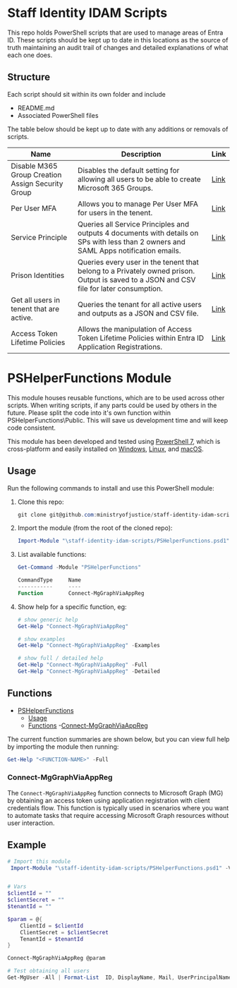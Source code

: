 # Staff Identity IDAM Scripts

This repo holds PowerShell scripts that are used to manage areas of Entra ID. These scripts should be kept up to date in this locations as the source of truth maintaining an audit trail of changes and detailed explanations of what each one does.

## Structure

Each script should sit within its own folder and include

- README.md
- Associated PowerShell files

The table below should be kept up to date with any additions or removals of scripts.


| Name | Description | Link |
|------|-------------|------|
| Disable M365 Group Creation Assign Security Group | Disables the default setting for allowing all users to be able to create Microsoft 365 Groups. | [Link](./DisableM365GroupCreationAssignSecurityGroup/DisableM365GroupCreationAssignSecurityGroup.ps1) |
| Per User MFA | Allows you to manage Per User MFA for users in the tenent. | [Link](./PerUserMfa) |
| Service Principle | Queries all Service Principles and outputs 4 documents with details on SPs with less than 2 owners and SAML Apps notification emails. | [Link](./SP) |
| Prison Identities | Queries every user in the tenent that belong to a Privately owned prison. Output is saved to a JSON and CSV file for later consumption. | [Link](./PrisonIdentities) |
| Get all users in tenent that are active. | Queries the tenant for all active users and outputs as a JSON and CSV file. | [Link](./AllEnabledUsers.ps1) |
| Access Token Lifetime Policies | Allows the manipulation of Access Token Lifetime Policies within Entra ID Application Registrations. | [Link](./AccessTokenLifetimePolicy) |

# PSHelperFunctions Module

This module houses reusable functions, which are to be used across other scripts. When writing scripts, if any parts could be used by others in the future. Please split the code into it's own function within PSHelperFunctions\Public. This will save us development time and will keep code consistent.

This module has been developed and tested using [PowerShell 7](https://docs.microsoft.com/en-us/powershell/scripting/install/installing-powershell),
which is cross-platform and easily installed on
[Windows](https://docs.microsoft.com/en-us/powershell/scripting/install/installing-powershell-core-on-windows),
[Linux](https://docs.microsoft.com/en-us/powershell/scripting/install/installing-powershell-core-on-linux), and
[macOS](https://docs.microsoft.com/en-us/powershell/scripting/install/installing-powershell-core-on-macos).


## Usage

Run the following commands to install and use this PowerShell module:

1. Clone this repo:

    ```powershell
    git clone git@github.com:ministryofjustice/staff-identity-idam-scripts.git
    ```

2. Import the module (from the root of the cloned repo):

    ```powershell
    Import-Module "\staff-identity-idam-scripts/PSHelperFunctions.psd1" -Verbose -Force
    ```

3. List available functions:

    ```powershell
    Get-Command -Module "PSHelperFunctions"

    CommandType     Name                                               Version    Source
    -----------     ----                                               -------    ------
    Function        Connect-MgGraphViaAppReg                           1.0.0      PSHelperFunctions
    ```

1. Show help for a specific function, eg:

    ```powershell
    # show generic help
    Get-Help "Connect-MgGraphViaAppReg"

    # show examples
    Get-Help "Connect-MgGraphViaAppReg" -Examples

    # show full / detailed help
    Get-Help "Connect-MgGraphViaAppReg" -Full
    Get-Help "Connect-MgGraphViaAppReg" -Detailed
    ```

## Functions

- [PSHelperFunctions](#pshelperfunctions)
  - [Usage](#usage)
  - [Functions](#functions)
    -[Connect-MgGraphViaAppReg](https://github.com/ministryofjustice/staff-identity-idam-scripts/tree/main/PSHelperFunctions/Public/Connect-MgGraphViaAppReg.ps1)

The current function summaries are shown below, but you can view full help by importing the module then running:

```powershell
Get-Help "<FUNCTION-NAME>" -Full
```

### Connect-MgGraphViaAppReg

The `Connect-MgGraphViaAppReg` function connects to Microsoft Graph (MG) by obtaining an access token
using application registration with client credentials flow. This function is typically used in scenarios
where you want to automate tasks that require accessing Microsoft Graph resources without user interaction.

## Example

```powershell
# Import this module
 Import-Module "\staff-identity-idam-scripts/PSHelperFunctions.psd1" -Verbose -Force


# Vars
$clientId = ""
$clientSecret = ""
$tenantId = ""

$param = @{
    ClientId = $clientId
    ClientSecret = $clientSecret
    TenantId = $tenantId
}

Connect-MgGraphViaAppReg @param

# Test obtaining all users
Get-MgUser -All | Format-List  ID, DisplayName, Mail, UserPrincipalName
```
